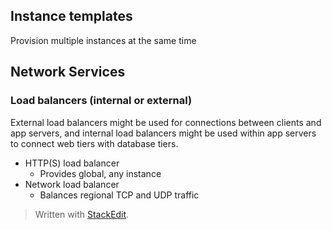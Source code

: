 



## Instance templates

Provision multiple instances at the same time

## Network Services

### Load balancers (internal or external)

External load balancers might be used for connections between clients and app servers, and internal load balancers might be used within app servers to connect web tiers with database tiers.

- HTTP(S) load balancer
	- Provides global, any instance
- Network load balancer
	- Balances regional TCP and UDP traffic

> Written with [StackEdit](https://stackedit.io/).
<!--stackedit_data:
eyJoaXN0b3J5IjpbMTkwMDgwNjI0MSwtODUxNTEzNjQ5LDc0NT
M5ODY4MF19
-->